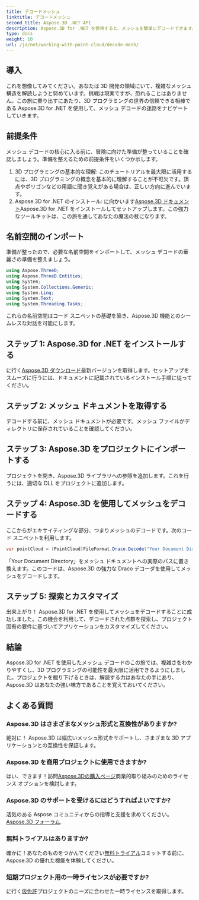 ```yaml
---
title: デコードメッシュ
linktitle: デコードメッシュ
second_title: Aspose.3D .NET API
description: Aspose.3D for .NET を使用すると、メッシュを簡単にデコードできます。シームレスな 3D プログラミングへの入り口。プロジェクトを調べ、カスタマイズし、レベルを高めます。
type: docs
weight: 10
url: /ja/net/working-with-point-cloud/decode-mesh/
---
```

## 導入
これを想像してみてください。あなたは 3D 開発の領域にいて、複雑なメッシュ構造を解読しようと努めています。挑戦は現実ですが、恐れることはありません。この旅に乗り出すにあたり、3D プログラミングの世界の信頼できる相棒である Aspose.3D for .NET を使用して、メッシュ デコードの迷路をナビゲートしていきます。
## 前提条件
メッシュ デコードの核心に入る前に、冒険に向けた準備が整っていることを確認しましょう。準備を整えるための前提条件をいくつか示します。
1. 3D プログラミングの基本的な理解:
   このチュートリアルを最大限に活用するには、3D プログラミングの概念を基本的に理解することが不可欠です。頂点やポリゴンなどの用語に聞き覚えがある場合は、正しい方向に進んでいます。
2. Aspose.3D for .NET のインストール:
   に向かいます[Aspose.3D ドキュメント](https://reference.aspose.com/3d/net/)Aspose.3D for .NET をインストールしてセットアップします。この強力なツールキットは、この旅を通してあなたの魔法の杖になります。
## 名前空間のインポート
準備が整ったので、必要な名前空間をインポートして、メッシュ デコードの華麗さの準備を整えましょう。
```csharp
using Aspose.ThreeD;
using Aspose.ThreeD.Entities;
using System;
using System.Collections.Generic;
using System.Linq;
using System.Text;
using System.Threading.Tasks;
```
これらの名前空間はコード スニペットの基礎を築き、Aspose.3D 機能とのシームレスな対話を可能にします。
## ステップ 1: Aspose.3D for .NET をインストールする
   
に行く[Aspose.3D ダウンロード](https://releases.aspose.com/3d/net/)最新バージョンを取得します。セットアップをスムーズに行うには、ドキュメントに記載されているインストール手順に従ってください。
## ステップ 2: メッシュ ドキュメントを取得する
デコードする前に、メッシュ ドキュメントが必要です。メッシュ ファイルがディレクトリに保存されていることを確認してください。
## ステップ 3: Aspose.3D をプロジェクトにインポートする
プロジェクトを開き、Aspose.3D ライブラリへの参照を追加します。これを行うには、適切な DLL をプロジェクトに追加します。
## ステップ 4: Aspose.3D を使用してメッシュをデコードする
ここからがエキサイティングな部分、つまりメッシュのデコードです。次のコード スニペットを利用します。
```csharp
var pointCloud = (PointCloud)FileFormat.Draco.Decode("Your Document Directory" + "point_cloud_no_qp.drc");
```
「Your Document Directory」をメッシュ ドキュメントへの実際のパスに置き換えます。このコードは、Aspose.3D の強力な Draco デコーダを使用してメッシュをデコードします。
## ステップ 5: 探索とカスタマイズ
出来上がり！ Aspose.3D for .NET を使用してメッシュをデコードすることに成功しました。この機会を利用して、デコードされた点群を探索し、プロジェクト固有の要件に基づいてアプリケーションをカスタマイズしてください。
## 結論
Aspose.3D for .NET を使用したメッシュ デコードのこの旅では、複雑さをわかりやすくし、3D プログラミングの可能性を最大限に活用できるようにしました。プロジェクトを掘り下げるときは、解読する力はあなたの手にあり、Aspose.3D はあなたの強い味方であることを覚えておいてください。
## よくある質問
### Aspose.3D はさまざまなメッシュ形式と互換性がありますか?
絶対に！ Aspose.3D は幅広いメッシュ形式をサポートし、さまざまな 3D アプリケーションとの互換性を保証します。
### Aspose.3D を商用プロジェクトに使用できますか?
はい、できます！訪問[Aspose.3Dの購入ページ](https://purchase.aspose.com/buy)商業的取り組みのためのライセンス オプションを検討します。
### Aspose.3D のサポートを受けるにはどうすればよいですか?
活気のある Aspose コミュニティからの指導と支援を求めてください。[Aspose.3D フォーラム](https://forum.aspose.com/c/3d/18).
### 無料トライアルはありますか?
確かに！あなたのものをつかんでください[無料トライアル](https://releases.aspose.com/)コミットする前に、Aspose.3D の優れた機能を体験してください。
### 短期プロジェクト用の一時ライセンスが必要ですか?
に行く[仮免許](https://purchase.aspose.com/temporary-license/)プロジェクトのニーズに合わせた一時ライセンスを取得します。